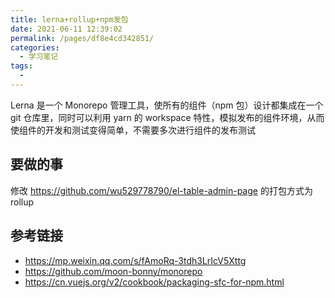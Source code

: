 ```yaml
---
title: lerna+rollup+npm发包
date: 2021-06-11 12:39:02
permalink: /pages/df8e4cd342851/
categories:
  - 学习笔记
tags:
  -
---
```


Lerna 是一个 Monorepo 管理工具，使所有的组件（npm 包）设计都集成在一个 git 仓库里，同时可以利用 yarn 的 workspace 特性，模拟发布的组件环境，从而使组件的开发和测试变得简单，不需要多次进行组件的发布测试

<!-- more -->
## 要做的事

修改 <https://github.com/wu529778790/el-table-admin-page> 的打包方式为 rollup

## 参考链接

- <https://mp.weixin.qq.com/s/fAmoRq-3tdh3LrIcV5Xttg>
- <https://github.com/moon-bonny/monorepo>
- <https://cn.vuejs.org/v2/cookbook/packaging-sfc-for-npm.html>
